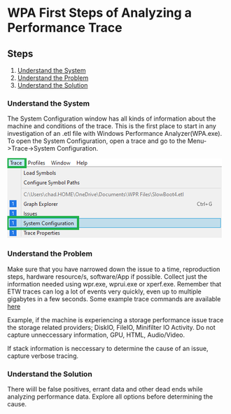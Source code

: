 # WPA First Steps of Analyzing a Performance Trace

## Steps

1. [Understand the System](#understand1)
2. [Understand the Problem](#understand2)
3. [Understand the Solution](#understand3)

### <a id="understand1"></a>Understand the System ###

The System Configuration window has all kinds of information about the machine and conditions of the trace. This is the first place to start in any investigation of an .etl file with Windows Performance Analyzer(WPA.exe).
To open the System Configuration, open a trace and go to the Menu->Trace->System Configuration.

![WPA System Configuration](/ETW/Tools/WPT/WPA/images/SystemConfiguration.png)


### <a id="understand2"></a>Understand the Problem ###

Make sure that you have narrowed down the issue to a time, reproduction steps, hardware resource/s, software/App if possible. Collect just the information needed using wpr.exe, wprui.exe or xperf.exe. Remember that ETW traces can log a lot of events very quickly, even up to multiple gigabytes in a few seconds. Some example trace commands are available [here](/ETW/Tools/WPT/WPR/CaptureScripts/) 

Example, if the machine is experiencing a storage performance issue trace the storage related providers; DiskIO, FileIO, Minifilter IO Activity. Do not capture unneccessary information, GPU, HTML, Audio/Video.

If stack information is neccessary to determine the cause of an issue, capture verbose tracing.

### <a id="understand3"></a>Understand the Solution ###

There wiill be false positives, errant data and other dead ends while analyzing performance data. Explore all options before determining the cause.
